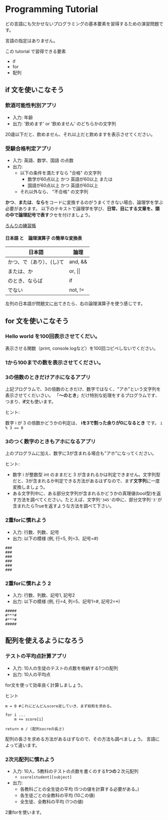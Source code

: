 # Programming Tutorial

どの言語にも欠かせないプログラミングの基本要素を習得するための演習問題です。

言語の指定はありません。

この tutorial で習得できる要素

- if
- for
- 配列

## if 文を使いこなそう

### 飲酒可能性判別アプリ

- 入力: 年齢
- 出力: '飲めます' or '飲めません' のどちらかの文字列

20歳以下だと、飲めません、それ以上だと飲めますを表示させてください。


### 受験合格判定アプリ

- 入力: 英語、数学、国語 の点数
- 出力: 
	- 以下の条件を満たすなら "合格" の文字列
		- 数学が60点以上 かつ 英語が60以上 または
		- 国語が60点以上 かつ 英語が60以上
	- それ以外なら、 "不合格" の文字列

**かつ**、**または**、**なら**をコードに変換するのがうまくできない場合、論理学を学ぶ必要があります。
以下のテキストで論理学を学び、**日常、目にする文章を、頭の中で論理記号で表す**クセを付けましょう。

[ろんりの練習帳](https://www.amazon.co.jp/%E6%95%B0%E5%AD%A6%E3%81%AE%E5%9F%BA%E7%A4%8E%E4%BD%93%E5%8A%9B%E3%82%92%E3%81%A4%E3%81%91%E3%82%8B%E3%81%9F%E3%82%81%E3%81%AE%E3%82%8D%E3%82%93%E3%82%8A%E3%81%AE%E7%B7%B4%E7%BF%92%E5%B8%B3-%E4%B8%AD%E5%86%85-%E4%BC%B8%E5%85%89/dp/4320017005)

#### 日本語 と　論理演算子 の簡単な変換表

|日本語|論理|
|-|-|
|かつ、で（あり）、(し)て|and, &&|
|または、か|or, \|\||
|のとき、ならば|if|
|でない|not, !=|

左列の日本語が問題文に出てきたら、右の論理演算子を使う感じです。


## for 文を使いこなそう

### Hello world を100回表示させてくだい。

表示させる関数（print, console.logなど）を100回コピペしないでください。

### 1から100までの数を表示させてください。

### 3の倍数のときだけアホになるアプリ

上記プログラムで、3の倍数のときだけ、数字ではなく、"アホ"という文字列を表示させてくだいさい。
「**〜のとき**」だけ特別な処理をするプログラムです、つまり、**if**文も使います。

ヒント:

数字 i が 3 の倍数かどうかの判定は、 **iを3で割った余りが0になるとき** です。
`i % 3 == 0`

### 3のつく数字のときもアホになるアプリ

上のプログラムに加え、数字に3が含まれる場合も"アホ"になってください。

ヒント: 
- 数字 i が整数型 int のままだと 3 が含まれるかは判定できません。文字列型だと、3が含まれるか判定できる方法があるはずなので、まず**文字列**に一度変換しましょう。
- ある文字列中に、ある部分文字列が含まれるかどうかの真理値(bool型)を返す方法を調べてください。たとえば、文字列`'345'`の中に、部分文字列`'3'`が含まれたらTrueを返すような方法を調べて下さい。


### 2重forに慣れよう

- 入力: 行数、列数、記号
- 出力: 以下の模様 (例, 行=5, 列=3、記号=#)

```
###
###
###
###
###
###
```


### 2重forに慣れよう 2

- 入力: 行数、列数、記号1, 記号2
- 出力: 以下の模様 (例, 行=4, 列=5、記号1=#, 記号2=*)

```
#####
#***#
#***#
#####
```

## 配列を使えるようになろう

### テストの平均点計算アプリ

- 入力: 10人の生徒のテストの点数を格納する1つの配列
- 出力: 10人の平均点

for文を使って効率良く計算しましょう。

ヒント

```
m = 0 #これにどんどんscore足していき、まず総和を求める。

for i ...
	m += score[i]

return m / (配列socreの長さ)
```

配列の長さを求める方法があるはずなので、その方法も調べましょう。
言語によって違います。


### 2次元配列に慣れよう

- 入力: 10人、5教科のテストの点数を書くのする**1つの**２次元配列
	- `score[student][subject]`
- 出力:
	- 各教科ごとの全生徒の平均 (5つの値を計算する必要がある。)
	- 各生徒ごとの全教科の平均 (10この値)
	- 全生徒、全教科の平均 (1つの値)

2重forを使います。
